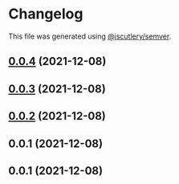 # Changelog

This file was generated using [@jscutlery/semver](https://github.com/jscutlery/semver).

## [0.0.4](https://github.com/onedaycat/jaco/compare/validator-0.0.3...validator-0.0.4) (2021-12-08)



## [0.0.3](https://github.com/onedaycat/jaco/compare/validator-0.0.2...validator-0.0.3) (2021-12-08)



## [0.0.2](https://github.com/onedaycat/jaco/compare/validator-0.0.1...validator-0.0.2) (2021-12-08)



## 0.0.1 (2021-12-08)



## 0.0.1 (2021-12-08)
